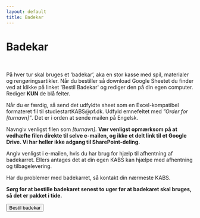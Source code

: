```yaml
---
layout: default
title: Badekar
---
```


<h1>Badekar </h1>

<div id="poster-image" style="background-image: url('/static/img/confettiBathtub.png');">
</div>

<br>
<div class="box">
<p>På hver tur skal bruges et ‘badekar’, aka en stor kasse med spil, materialer og rengøringsartikler.
Når du bestiller så download Google Sheetet du finder ved at klikke på linket 'Bestil Badekar' og rediger den på din egen computer. Rediger <b>KUN</b> de blå felter.</p>
<p>Når du er færdig, så send det udfyldte sheet som en Excel-kompatibel formateret fil til studiestartKABS@pf.dk. Udfyld emnefeltet med <i>”Order for [turnavn]”</i>. Det er i orden at sende mailen på Engelsk.</p>
<p>Navngiv venligst filen som <i>[turnavn]</i>. <b>Vær venligst opmærksom på at vedhæfte filen direkte til selve e-mailen, og ikke et delt link til et Google Drive. Vi har heller ikke adgang til SharePoint-deling.</b></p>
<p>Angiv venligst i e-mailen, hvis du har brug for hjælp til afhentning af badekarret. Ellers antages det at din egen KABS kan hjælpe med afhentning og tilbagelevering.</p>
<!--<p>Hvis du ikke har modtaget en regning indenfor 10 arbejdsdage fra at badekaret blev returneret, så vil du ikke blive opkrævet for ordren.</p>-->
<p>Har du problemer med badekarret, så kontakt din nærmeste KABS.</p>
<p><b>Sørg for at bestille badekaret senest to uger før at badekaret skal bruges, så det er pakket i tide.</b></p>

<a style="text-align: center" href="[https://docs.google.com/spreadsheets/d/1AM-nlAD65sxii_W3I1WmpX3_ydqpmAtT/edit?usp=sharing&ouid=104413246624751318292&rtpof=true&sd=true](https://docs.google.com/spreadsheets/d/1AM-nlAD65sxii_W3I1WmpX3_ydqpmAtT/edit?usp=sharing&ouid=104413246624751318292&rtpof=true&sd=true)">
    <button class="applyBtn">
        Bestil badekar
    </button>
</a>

<br>
</div>
